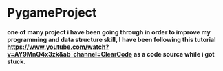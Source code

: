 # PygameProject 
#### one of many project i have been going through in order to improve my programming and data structure skill, I have been  following this tutorial https://www.youtube.com/watch?v=AY9MnQ4x3zk&ab_channel=ClearCode as a code source while i got stuck. 
